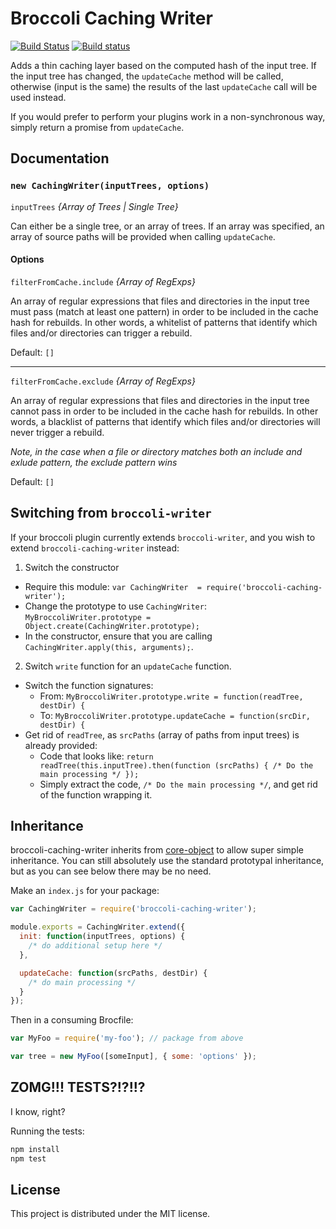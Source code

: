 # Broccoli Caching Writer

[![Build Status](https://travis-ci.org/ember-cli/broccoli-caching-writer.svg?branch=master)](https://travis-ci.org/ember-cli/broccoli-caching-writer)
[![Build status][appveyor-badge]][appveyor-badge-url]

Adds a thin caching layer based on the computed hash of the input tree. If the input tree has changed,
the `updateCache` method will be called, otherwise (input is the same) the results of the last `updateCache`
call will be used instead.

If you would prefer to perform your plugins work in a non-synchronous way, simply return a promise from `updateCache`.

## Documentation

### `new CachingWriter(inputTrees, options)`

`inputTrees` *{Array of Trees | Single Tree}*

Can either be a single tree, or an array of trees. If an array was specified, an array of source paths will be provided when
calling `updateCache`.

#### Options

`filterFromCache.include` *{Array of RegExps}*

An array of regular expressions that files and directories in the input tree must pass (match at least one pattern) in order to be included in the cache hash for rebuilds. In other words, a whitelist of patterns that identify which files and/or directories can trigger a rebuild.


Default: `[]`

----

`filterFromCache.exclude` *{Array of RegExps}*

An array of regular expressions that files and directories in the input tree cannot pass in order to be included in the cache hash for rebuilds. In other words, a blacklist of patterns that identify which files and/or directories will never trigger a rebuild.

*Note, in the case when a file or directory matches both an include and exlude pattern, the exclude pattern wins*

Default: `[]`


## Switching from `broccoli-writer`

If your broccoli plugin currently extends `broccoli-writer`,
and you wish to extend `broccoli-caching-writer` instead:

1. Switch the constructor
  - Require this module: `var CachingWriter  = require('broccoli-caching-writer');`
  - Change the prototype to use `CachingWriter`: `MyBroccoliWriter.prototype = Object.create(CachingWriter.prototype);`
  - In the constructor, ensure that you are calling `CachingWriter.apply(this, arguments);`.
2. Switch `write` function for an `updateCache` function.
  - Switch the function signatures:
    - From: `MyBroccoliWriter.prototype.write = function(readTree, destDir) {`
    - To: `MyBroccoliWriter.prototype.updateCache = function(srcDir, destDir) {`
  - Get rid of `readTree`, as `srcPaths` (array of paths from input trees) is already provided:
    - Code that looks like: `return readTree(this.inputTree).then(function (srcPaths) { /* Do the main processing */ });`
    - Simply extract the code, `/* Do the main processing */`, and get rid of the function wrapping it.

## Inheritance

broccoli-caching-writer inherits from [core-object](https://github.com/stefanpenner/core-object) to allow super simple
inheritance. You can still absolutely use the standard prototypal inheritance, but as you can see below there may be no
need.

Make an `index.js` for your package:

```javascript
var CachingWriter = require('broccoli-caching-writer');

module.exports = CachingWriter.extend({
  init: function(inputTrees, options) {
    /* do additional setup here */
  },

  updateCache: function(srcPaths, destDir) {
    /* do main processing */
  }
});
```

Then in a consuming Brocfile:

```javascript
var MyFoo = require('my-foo'); // package from above

var tree = new MyFoo([someInput], { some: 'options' });
```


## ZOMG!!! TESTS?!?!!?

I know, right?

Running the tests:

```javascript
npm install
npm test
```

## License

This project is distributed under the MIT license.

[appveyor-badge]: https://ci.appveyor.com/api/projects/status/ocfp2hqo7hyhyy80?svg=true
[appveyor-badge-url]: https://ci.appveyor.com/project/embercli/broccoli-caching-writer/branch/master
